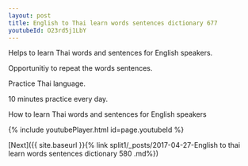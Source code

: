 ```yaml
---
layout: post
title: English to Thai learn words sentences dictionary 677 
youtubeId: O23rd5j1LbY
---
```

 
 
Helps to learn Thai words and sentences for English speakers.

Opportunitiy to repeat the words sentences. 

Practice Thai language. 
 
10 minutes practice every day. 
 
How to learn Thai words and sentences for English speakers 
 
{% include youtubePlayer.html id=page.youtubeId %}
 
 
[Next]({{ site.baseurl }}{% link  split1/_posts/2017-04-27-English to thai learn words sentences dictionary 580 .md%})
 
